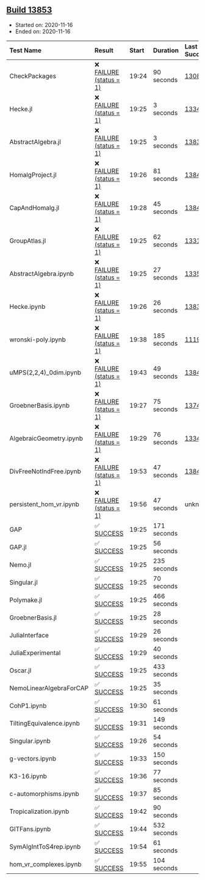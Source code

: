 ## [Build 13853](https://oscarci.mathematik.uni-kl.de/job/oscar/13853/)

* Started on: 2020-11-16
* Ended on: 2020-11-16

| Test Name    | Result | Start | Duration | Last Success | First Failure |
|:-------------|:-------|:------|:---------|:-------------|:--------------|
| CheckPackages | ❌ [FAILURE (status = 1)](https://oscarci.mathematik.uni-kl.de/job/oscar/13853/artifact/logs/build-13853/CheckPackages.log) | 19:24 | 90 seconds | [13085](https://oscarci.mathematik.uni-kl.de/job/oscar/13085/) | [13086](https://oscarci.mathematik.uni-kl.de/job/oscar/13086/) |
| Hecke.jl | ❌ [FAILURE (status = 1)](https://oscarci.mathematik.uni-kl.de/job/oscar/13853/artifact/logs/build-13853/Hecke.jl.log) | 19:25 | 3 seconds | [13341](https://oscarci.mathematik.uni-kl.de/job/oscar/13341/) | [13342](https://oscarci.mathematik.uni-kl.de/job/oscar/13342/) |
| AbstractAlgebra.jl | ❌ [FAILURE (status = 1)](https://oscarci.mathematik.uni-kl.de/job/oscar/13853/artifact/logs/build-13853/AbstractAlgebra.jl.log) | 19:25 | 3 seconds | [13837](https://oscarci.mathematik.uni-kl.de/job/oscar/13837/) | [13838](https://oscarci.mathematik.uni-kl.de/job/oscar/13838/) |
| HomalgProject.jl | ❌ [FAILURE (status = 1)](https://oscarci.mathematik.uni-kl.de/job/oscar/13853/artifact/logs/build-13853/HomalgProject.jl.log) | 19:26 | 81 seconds | [13845](https://oscarci.mathematik.uni-kl.de/job/oscar/13845/) | [13846](https://oscarci.mathematik.uni-kl.de/job/oscar/13846/) |
| CapAndHomalg.jl | ❌ [FAILURE (status = 1)](https://oscarci.mathematik.uni-kl.de/job/oscar/13853/artifact/logs/build-13853/CapAndHomalg.jl.log) | 19:28 | 45 seconds | [13845](https://oscarci.mathematik.uni-kl.de/job/oscar/13845/) | [13846](https://oscarci.mathematik.uni-kl.de/job/oscar/13846/) |
| GroupAtlas.jl | ❌ [FAILURE (status = 1)](https://oscarci.mathematik.uni-kl.de/job/oscar/13853/artifact/logs/build-13853/GroupAtlas.jl.log) | 19:25 | 62 seconds | [13311](https://oscarci.mathematik.uni-kl.de/job/oscar/13311/) | [13312](https://oscarci.mathematik.uni-kl.de/job/oscar/13312/) |
| AbstractAlgebra.ipynb | ❌ [FAILURE (status = 1)](https://oscarci.mathematik.uni-kl.de/job/oscar/13853/artifact/logs/build-13853/AbstractAlgebra.ipynb.log) | 19:25 | 27 seconds | [13355](https://oscarci.mathematik.uni-kl.de/job/oscar/13355/) | [13356](https://oscarci.mathematik.uni-kl.de/job/oscar/13356/) |
| Hecke.ipynb | ❌ [FAILURE (status = 1)](https://oscarci.mathematik.uni-kl.de/job/oscar/13853/artifact/logs/build-13853/Hecke.ipynb.log) | 19:26 | 26 seconds | [13837](https://oscarci.mathematik.uni-kl.de/job/oscar/13837/) | [13838](https://oscarci.mathematik.uni-kl.de/job/oscar/13838/) |
| wronski-poly.ipynb | ❌ [FAILURE (status = 1)](https://oscarci.mathematik.uni-kl.de/job/oscar/13853/artifact/logs/build-13853/wronski-poly.ipynb.log) | 19:38 | 185 seconds | [11192](https://oscarci.mathematik.uni-kl.de/job/oscar/11192/) | [11193](https://oscarci.mathematik.uni-kl.de/job/oscar/11193/) |
| uMPS(2,2,4)_0dim.ipynb | ❌ [FAILURE (status = 1)](https://oscarci.mathematik.uni-kl.de/job/oscar/13853/artifact/logs/build-13853/uMPS-2-2-4-_0dim.ipynb.log) | 19:43 | 49 seconds | [13841](https://oscarci.mathematik.uni-kl.de/job/oscar/13841/) | [13842](https://oscarci.mathematik.uni-kl.de/job/oscar/13842/) |
| GroebnerBasis.ipynb | ❌ [FAILURE (status = 1)](https://oscarci.mathematik.uni-kl.de/job/oscar/13853/artifact/logs/build-13853/GroebnerBasis.ipynb.log) | 19:27 | 75 seconds | [13748](https://oscarci.mathematik.uni-kl.de/job/oscar/13748/) | [13749](https://oscarci.mathematik.uni-kl.de/job/oscar/13749/) |
| AlgebraicGeometry.ipynb | ❌ [FAILURE (status = 1)](https://oscarci.mathematik.uni-kl.de/job/oscar/13853/artifact/logs/build-13853/AlgebraicGeometry.ipynb.log) | 19:29 | 76 seconds | [13341](https://oscarci.mathematik.uni-kl.de/job/oscar/13341/) | [13342](https://oscarci.mathematik.uni-kl.de/job/oscar/13342/) |
| DivFreeNotIndFree.ipynb | ❌ [FAILURE (status = 1)](https://oscarci.mathematik.uni-kl.de/job/oscar/13853/artifact/logs/build-13853/DivFreeNotIndFree.ipynb.log) | 19:53 | 47 seconds | [13845](https://oscarci.mathematik.uni-kl.de/job/oscar/13845/) | [13846](https://oscarci.mathematik.uni-kl.de/job/oscar/13846/) |
| persistent_hom_vr.ipynb | ❌ [FAILURE (status = 1)](https://oscarci.mathematik.uni-kl.de/job/oscar/13853/artifact/logs/build-13853/persistent_hom_vr.ipynb.log) | 19:56 | 47 seconds | unknown | unknown |
| GAP | ✅ [SUCCESS](https://oscarci.mathematik.uni-kl.de/job/oscar/13853/artifact/logs/build-13853/GAP.log) | 19:25 | 171 seconds |  |  |
| GAP.jl | ✅ [SUCCESS](https://oscarci.mathematik.uni-kl.de/job/oscar/13853/artifact/logs/build-13853/GAP.jl.log) | 19:25 | 56 seconds |  |  |
| Nemo.jl | ✅ [SUCCESS](https://oscarci.mathematik.uni-kl.de/job/oscar/13853/artifact/logs/build-13853/Nemo.jl.log) | 19:25 | 235 seconds |  |  |
| Singular.jl | ✅ [SUCCESS](https://oscarci.mathematik.uni-kl.de/job/oscar/13853/artifact/logs/build-13853/Singular.jl.log) | 19:25 | 70 seconds |  |  |
| Polymake.jl | ✅ [SUCCESS](https://oscarci.mathematik.uni-kl.de/job/oscar/13853/artifact/logs/build-13853/Polymake.jl.log) | 19:25 | 466 seconds |  |  |
| GroebnerBasis.jl | ✅ [SUCCESS](https://oscarci.mathematik.uni-kl.de/job/oscar/13853/artifact/logs/build-13853/GroebnerBasis.jl.log) | 19:25 | 28 seconds |  |  |
| JuliaInterface | ✅ [SUCCESS](https://oscarci.mathematik.uni-kl.de/job/oscar/13853/artifact/logs/build-13853/JuliaInterface.log) | 19:29 | 26 seconds |  |  |
| JuliaExperimental | ✅ [SUCCESS](https://oscarci.mathematik.uni-kl.de/job/oscar/13853/artifact/logs/build-13853/JuliaExperimental.log) | 19:29 | 40 seconds |  |  |
| Oscar.jl | ✅ [SUCCESS](https://oscarci.mathematik.uni-kl.de/job/oscar/13853/artifact/logs/build-13853/Oscar.jl.log) | 19:25 | 433 seconds |  |  |
| NemoLinearAlgebraForCAP | ✅ [SUCCESS](https://oscarci.mathematik.uni-kl.de/job/oscar/13853/artifact/logs/build-13853/NemoLinearAlgebraForCAP.log) | 19:25 | 35 seconds |  |  |
| CohP1.ipynb | ✅ [SUCCESS](https://oscarci.mathematik.uni-kl.de/job/oscar/13853/artifact/logs/build-13853/CohP1.ipynb.log) | 19:30 | 61 seconds |  |  |
| TiltingEquivalence.ipynb | ✅ [SUCCESS](https://oscarci.mathematik.uni-kl.de/job/oscar/13853/artifact/logs/build-13853/TiltingEquivalence.ipynb.log) | 19:31 | 149 seconds |  |  |
| Singular.ipynb | ✅ [SUCCESS](https://oscarci.mathematik.uni-kl.de/job/oscar/13853/artifact/logs/build-13853/Singular.ipynb.log) | 19:26 | 54 seconds |  |  |
| g-vectors.ipynb | ✅ [SUCCESS](https://oscarci.mathematik.uni-kl.de/job/oscar/13853/artifact/logs/build-13853/g-vectors.ipynb.log) | 19:33 | 150 seconds |  |  |
| K3-16.ipynb | ✅ [SUCCESS](https://oscarci.mathematik.uni-kl.de/job/oscar/13853/artifact/logs/build-13853/K3-16.ipynb.log) | 19:36 | 77 seconds |  |  |
| c-automorphisms.ipynb | ✅ [SUCCESS](https://oscarci.mathematik.uni-kl.de/job/oscar/13853/artifact/logs/build-13853/c-automorphisms.ipynb.log) | 19:37 | 85 seconds |  |  |
| Tropicalization.ipynb | ✅ [SUCCESS](https://oscarci.mathematik.uni-kl.de/job/oscar/13853/artifact/logs/build-13853/Tropicalization.ipynb.log) | 19:42 | 90 seconds |  |  |
| GITFans.ipynb | ✅ [SUCCESS](https://oscarci.mathematik.uni-kl.de/job/oscar/13853/artifact/logs/build-13853/GITFans.ipynb.log) | 19:44 | 532 seconds |  |  |
| SymAlgIntToS4rep.ipynb | ✅ [SUCCESS](https://oscarci.mathematik.uni-kl.de/job/oscar/13853/artifact/logs/build-13853/SymAlgIntToS4rep.ipynb.log) | 19:54 | 61 seconds |  |  |
| hom_vr_complexes.ipynb | ✅ [SUCCESS](https://oscarci.mathematik.uni-kl.de/job/oscar/13853/artifact/logs/build-13853/hom_vr_complexes.ipynb.log) | 19:55 | 104 seconds |  |  |

